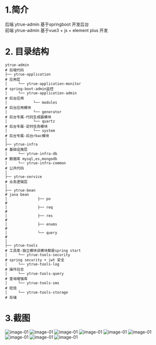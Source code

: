 # 1.简介

后端 ytrue-admin 基于springboot 开发后台<br>
前端 ytrue-admin 基于vue3 + js + element plus 开发

# 2. 目录结构

```text
ytrue-admin                                                                      # 后端代码
├── ytrue-application                                                            # 应用层
│     └── ytrue-application-monitor                                              # spring-boot-admin监控
│     └── ytrue-application-admin                                                # 后台应用
│            └── modules                                                         # 后台应用模块
│            └── generator                                                       # 后台专属-代码生成器模块
│            └── quartz                                                          # 后台专属-定时任务模块
│            └── system                                                          # 后台专属-后台rbac模块
│				    					
├── ytrue-infra                                                                  # 基础设施层                     
│     └── ytrue-infra-db                                                         # 数据库 mysql,es,mongodb
│     └── ytrue-infra-common                                                     # 公共代码
│
├── ytrue-service                                                                # 业务逻辑层
│
├── ytrue-bean                                                                   # java bean
│              ├── po                                                            #  
│              ├── req                                                           #  
│              ├── res                                                           #  
│              ├── enums                                                         #  
│              └── query                                                         #  
│                     
├── ytrue-tools                                                                  # 工具库-独立模块该模块都是spring start          
│     └── ytrue-tools-security                                                   # spring security + jwt 安全
│     └── ytrue-tools-log                                                        # 操作日志
│     └── ytrue-tools-query                                                      # 查询增强库
│     └── ytrue-tools-sms                                                        # 短信
│     └── ytrue-tools-storage                                                    # 存储
```

# 3.截图

![image-01](https://php-yangyi-images.oss-cn-shenzhen.aliyuncs.com/ytrue-admin-docs/0.png)
![image-01](https://php-yangyi-images.oss-cn-shenzhen.aliyuncs.com/ytrue-admin-docs/1.png)
![image-01](https://php-yangyi-images.oss-cn-shenzhen.aliyuncs.com/ytrue-admin-docs/2.png)
![image-01](https://php-yangyi-images.oss-cn-shenzhen.aliyuncs.com/ytrue-admin-docs/3.png)
![image-01](https://php-yangyi-images.oss-cn-shenzhen.aliyuncs.com/ytrue-admin-docs/4.png)
![image-01](https://php-yangyi-images.oss-cn-shenzhen.aliyuncs.com/ytrue-admin-docs/5.png)
![image-01](https://php-yangyi-images.oss-cn-shenzhen.aliyuncs.com/ytrue-admin-docs/6.png)
![image-01](https://php-yangyi-images.oss-cn-shenzhen.aliyuncs.com/ytrue-admin-docs/7.png)
![image-01](https://php-yangyi-images.oss-cn-shenzhen.aliyuncs.com/ytrue-admin-docs/8.png)
